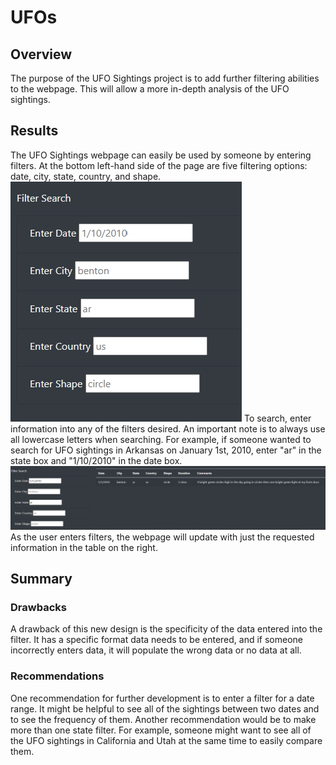 # UFOs

## Overview
The purpose of the UFO Sightings project is to add further filtering abilities to the webpage. This will allow a more in-depth analysis of the UFO sightings.

## Results
The UFO Sightings webpage can easily be used by someone by entering filters. At the bottom left-hand side of the page are five filtering options: date, city, state, country, and shape. ![filters.png](Resources/filters.png) 
To search, enter information into any of the filters desired. An important note is to always use all lowercase letters when searching. For example, if someone wanted to search for UFO sightings in Arkansas on January 1st, 2010, enter "ar" in the state box and "1/10/2010" in the date box. ![filteredAR.png](Resources/filteredAR.png)
As the user enters filters, the webpage will update with just the requested information in the table on the right.

## Summary
### Drawbacks
A drawback of this new design is the specificity of the data entered into the filter. It has a specific format data needs to be entered, and if someone incorrectly enters data, it will populate the wrong data or no data at all.
### Recommendations
One recommendation for further development is to enter a filter for a date range. It might be helpful to see all of the sightings between two dates and to see the frequency of them. Another recommendation would be to make more than one state filter. For example, someone might want to see all of the UFO sightings in California and Utah at the same time to easily compare them.
